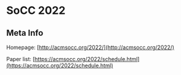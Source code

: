 # SoCC 2022

## Meta Info

Homepage: [http://acmsocc.org/2022/](http://acmsocc.org/2022/)

Paper list: [https://acmsocc.org/2022/schedule.html](https://acmsocc.org/2022/schedule.html)
